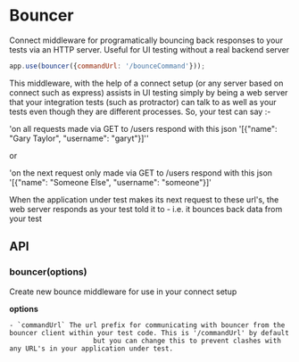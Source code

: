 # Bouncer

Connect middleware for programatically bouncing back responses to your tests via an HTTP server.  Useful for UI testing without a real backend server

```js
app.use(bouncer({commandUrl: '/bounceCommand'}));
```

This middleware, with the help of a connect setup (or any server based on connect such as express) assists in UI testing simply by being a web server
that your integration tests (such as protractor) can talk to as well as your tests even though they are different processes.
So, your test can say :-

'on all requests made via GET to /users respond with this json '[{"name": "Gary Taylor", "username": "garyt"}]''

or

'on the next request only made via GET to /users respond with this json '[{"name": "Someone Else", "username": "someone"}]'

When the application under test makes its next request to these url's, the web server responds as your test told it to - i.e. it bounces back data from your test

## API

### bouncer(options)

Create new bounce middleware for use in your connect setup

**options**

    - `commandUrl` The url prefix for communicating with bouncer from the bouncer client within your test code. This is '/commandUrl' by default
                         but you can change this to prevent clashes with any URL's in your application under test.